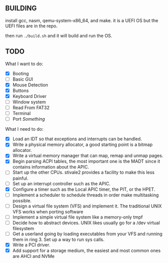 ## BUILDING

install gcc, nasm, qemu-system-x86_64, and make. it is a UEFI OS but the UEFI files are in the repo.

then run ``./build.sh`` and it will build and run the OS.

## TODO

What I want to do: 
- [X] Booting 
- [ ] Basic GUI 
- [X] Mouse Detection 
- [X] Buttons
- [X] Keyboard Driver
- [ ] Window system
- [ ] Read From FAT32
- [ ] Terminal
- [ ] Port *Something*

What I need to do:
- [X] Load an IDT so that exceptions and interrupts can be handled.
- [X] Write a physical memory allocator, a good starting point is a bitmap allocator.
- [X] Write a virtual memory manager that can map, remap and unmap pages.
- [X] Begin parsing ACPI tables, the most important one is the MADT since it contains information about the APIC.
- [ ] Start up the other CPUs. stivale2 provides a facility to make this less painful.
- [ ] Set up an interrupt controller such as the APIC.
- [X] Configure a timer such as the Local APIC timer, the PIT, or the HPET.
- [ ] Implement a scheduler to schedule threads in order make multitasking possible.
- [ ] Design a virtual file system (VFS) and implement it. The traditional UNIX VFS works  when porting software
- [ ] Implement a simple virtual file system like a memory-only tmpf
- [ ] Decide how to abstract devices. UNIX likes usually go for a /dev virtual filesystem 
- [ ] Get a userland going by loading executables from your VFS and running them in ring 3. Set up a way to run sys calls.
- [X] Write a PCI driver.
- [X] Add support for a storage medium, the easiest and most common ones are AHCI and NVMe